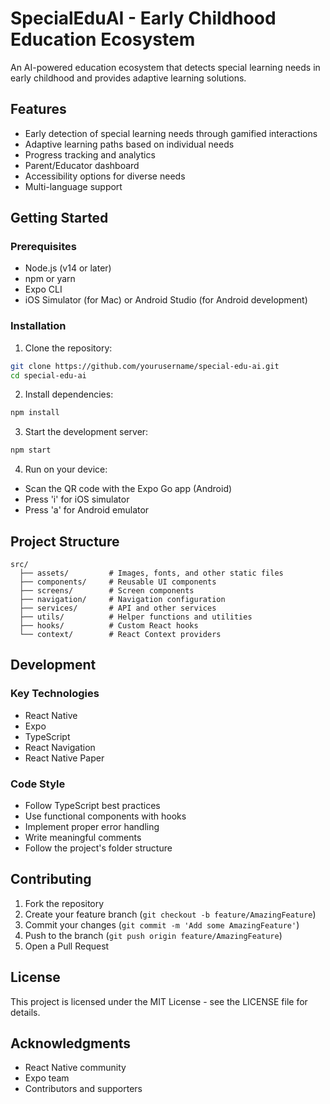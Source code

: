 # SpecialEduAI - Early Childhood Education Ecosystem

An AI-powered education ecosystem that detects special learning needs in early childhood and provides adaptive learning solutions.

## Features

- Early detection of special learning needs through gamified interactions
- Adaptive learning paths based on individual needs
- Progress tracking and analytics
- Parent/Educator dashboard
- Accessibility options for diverse needs
- Multi-language support

## Getting Started

### Prerequisites

- Node.js (v14 or later)
- npm or yarn
- Expo CLI
- iOS Simulator (for Mac) or Android Studio (for Android development)

### Installation

1. Clone the repository:
```bash
git clone https://github.com/yourusername/special-edu-ai.git
cd special-edu-ai
```

2. Install dependencies:
```bash
npm install
```

3. Start the development server:
```bash
npm start
```

4. Run on your device:
- Scan the QR code with the Expo Go app (Android)
- Press 'i' for iOS simulator
- Press 'a' for Android emulator

## Project Structure

```
src/
  ├── assets/         # Images, fonts, and other static files
  ├── components/     # Reusable UI components
  ├── screens/        # Screen components
  ├── navigation/     # Navigation configuration
  ├── services/       # API and other services
  ├── utils/          # Helper functions and utilities
  ├── hooks/          # Custom React hooks
  └── context/        # React Context providers
```

## Development

### Key Technologies

- React Native
- Expo
- TypeScript
- React Navigation
- React Native Paper

### Code Style

- Follow TypeScript best practices
- Use functional components with hooks
- Implement proper error handling
- Write meaningful comments
- Follow the project's folder structure

## Contributing

1. Fork the repository
2. Create your feature branch (`git checkout -b feature/AmazingFeature`)
3. Commit your changes (`git commit -m 'Add some AmazingFeature'`)
4. Push to the branch (`git push origin feature/AmazingFeature`)
5. Open a Pull Request

## License

This project is licensed under the MIT License - see the LICENSE file for details.

## Acknowledgments

- React Native community
- Expo team
- Contributors and supporters